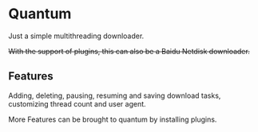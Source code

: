 # Quantum

Just a simple multithreading downloader.

~~With the support of plugins, this can also be a Baidu Netdisk downloader.~~

## Features

Adding, deleting, pausing, resuming and saving download tasks, customizing thread count and user agent.

More Features can be brought to quantum by installing plugins.